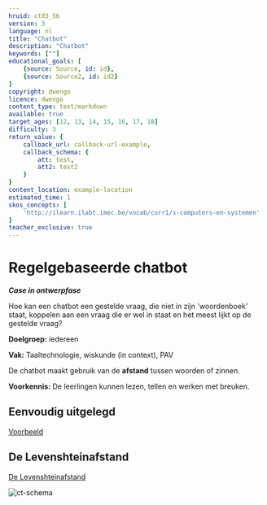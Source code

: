 ```yaml
---
hruid: ct03_56
version: 3
language: nl
title: "Chatbot"
description: "Chatbot"
keywords: [""]
educational_goals: [
    {source: Source, id: id}, 
    {source: Source2, id: id2}
]
copyright: dwengo
licence: dwengo
content_type: text/markdown
available: true
target_ages: [12, 13, 14, 15, 16, 17, 18]
difficulty: 3
return_value: {
    callback_url: callback-url-example,
    callback_schema: {
        att: test,
        att2: test2
    }
}
content_location: example-location
estimated_time: 1
skos_concepts: [
    'http://ilearn.ilabt.imec.be/vocab/curr1/s-computers-en-systemen'
]
teacher_exclusive: true
---
```

# Regelgebaseerde chatbot

**_Case in ontwerpfase_**<br>

Hoe kan een chatbot een gestelde vraag, die niet in zijn 'woordenboek' staat, koppelen aan een vraag die er wel in staat en het meest lijkt op de gestelde vraag?

**Doelgroep:** iedereen

**Vak:** Taaltechnologie, wiskunde (in context), PAV

De chatbot maakt gebruik van de **afstand** tussen woorden of zinnen.

**Voorkennis:** De leerlingen kunnen lezen, tellen en werken met breuken.

## Eenvoudig uitgelegd

[Voorbeeld](https://dwengo.org/backend/api/learningObject/getWrapped?hruid=cb_chatbot1&version=3&language=nl)

## De Levenshteinafstand

[De Levenshteinafstand](https://dwengo.org/learning-path.html?hruid=anm4&language=nl&te=true&source_page=%2Falgorithms%2F&source_title=%20Algoritmes#org_dewengo_levenshtein_intro;nl;1)


![ct-schema](@learning-object/m_ct03_56/nl/3)


